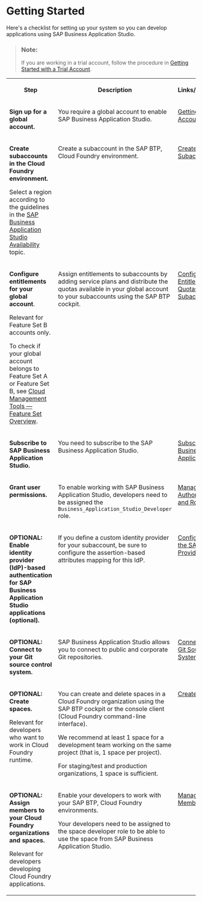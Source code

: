 <!-- loio19611ddbe82f4bf2b493283e0ed602e5 -->

# Getting Started

Here's a checklist for setting up your system so you can develop applications using SAP Business Application Studio.

> ### Note:  
> If you are working in a trial account, follow the procedure in [Getting Started with a Trial Account](getting-started-with-a-trial-account-48ed55e.md).


<table>
<tr>
<th valign="top">

Step



</th>
<th valign="top">

Description



</th>
<th valign="top">

Links/Information



</th>
</tr>
<tr>
<td valign="top">

 **Sign up for a global account.** 



</td>
<td valign="top">

You require a global account to enable SAP Business Application Studio.



</td>
<td valign="top">

[Getting a Global Account](https://help.sap.com/viewer/65de2977205c403bbc107264b8eccf4b/Cloud/en-US/d61c2819034b48e68145c45c36acba6e.html)



</td>
</tr>
<tr>
<td valign="top">

**Create subaccounts in the Cloud Foundry environment.**

Select a region according to the guidelines in the [SAP Business Application Studio Availability](sap-business-application-studio-availability-8509485.md) topic.



</td>
<td valign="top">

Create a subaccount in the SAP BTP, Cloud Foundry environment.



</td>
<td valign="top">

[Create a Subaccount](https://help.sap.com/viewer/65de2977205c403bbc107264b8eccf4b/Cloud/en-US/05280a123d3044ae97457a25b3013918.html)



</td>
</tr>
<tr>
<td valign="top">

**Configure entitlements for your global account**.

Relevant for Feature Set B accounts only.

To check if your global account belongs to Feature Set A or Feature Set B, see [Cloud Management Tools — Feature Set Overview](https://help.sap.com/viewer/65de2977205c403bbc107264b8eccf4b/Cloud/en-US/caf4e4e23aef4666ad8f125af393dfb2.html).



</td>
<td valign="top">

Assign entitlements to subaccounts by adding service plans and distribute the quotas available in your global account to your subaccounts using the SAP BTP cockpit.



</td>
<td valign="top">

[Configure Entitlements and Quotas for Subaccounts](https://help.sap.com/viewer/65de2977205c403bbc107264b8eccf4b/Cloud/en-US/5ba357b4fa1e4de4b9fcc4ae771609da.html)



</td>
</tr>
<tr>
<td valign="top">

 **Subscribe to SAP Business Application Studio.** 



</td>
<td valign="top">

You need to subscribe to the SAP Business Application Studio.



</td>
<td valign="top">

 [Subscribe to SAP Business Application Studio](subscribe-to-sap-business-application-studio-6331319.md) 



</td>
</tr>
<tr>
<td valign="top">

**Grant user permissions.**



</td>
<td valign="top">

To enable working with SAP Business Application Studio, developers need to be assigned the `Business_Application_Studio_Developer` role.



</td>
<td valign="top">

 [Manage Authorizations and Roles](manage-authorizations-and-roles-01e69c5.md) 



</td>
</tr>
<tr>
<td valign="top">

**OPTIONAL: Enable identity provider \(IdP\)-based authentication for SAP Business Application Studio applications \(optional\).**



</td>
<td valign="top">

If you define a custom identity provider for your subaccount, be sure to configure the assertion-based attributes mapping for this IdP.



</td>
<td valign="top">

 [Configure Trust to the SAML Identity Provider](https://help.sap.com/viewer/65de2977205c403bbc107264b8eccf4b/Cloud/en-US/dc618538d97610148155d97dcd123c24.html#loiob6cfc4bb4bff4ace90afc71b0962fcb5) 



</td>
</tr>
<tr>
<td valign="top">

**OPTIONAL: Connect to your Git source control system.**



</td>
<td valign="top">

 SAP Business Application Studio allows you to connect to public and corporate Git repositories.



</td>
<td valign="top">

[Connect to Your Git Source Control System](connect-to-your-git-source-control-system-e7a42bc.md)



</td>
</tr>
<tr>
<td valign="top">

**OPTIONAL: Create spaces.**

Relevant for developers who want to work in Cloud Foundry runtime.



</td>
<td valign="top">

You can create and delete spaces in a Cloud Foundry organization using the SAP BTP cockpit or the console client \(Cloud Foundry command-line interface\).

We recommend at least 1 space for a development team working on the same project \(that is, 1 space per project\).

For staging/test and production organizations, 1 space is sufficient.



</td>
<td valign="top">

[Create Spaces](https://help.sap.com/viewer/65de2977205c403bbc107264b8eccf4b/Cloud/en-US/2f6ed22ccf424dae84345f4500c2d8ea.html)



</td>
</tr>
<tr>
<td valign="top">

**OPTIONAL: Assign members to your Cloud Foundry organizations and spaces.**

Relevant for developers developing Cloud Foundry applications.

 



</td>
<td valign="top">

Enable your developers to work with your SAP BTP, Cloud Foundry environments.

Your developers need to be assigned to the space developer role to be able to use the space from SAP Business Application Studio.



</td>
<td valign="top">

[Managing Members](https://help.sap.com/viewer/65de2977205c403bbc107264b8eccf4b/Cloud/en-US/cc1c676b43904066abb2a4838cbd0c37.html)



</td>
</tr>
</table>

